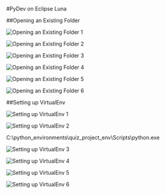 #PyDev on Eclipse Luna


##Opening an Existing Folder


![Opening an Existing Folder 1](./images/image040.png "Opening an Existing Folder 1")

![Opening an Existing Folder 2](./images/image041.png "Opening an Existing Folder 2")

![Opening an Existing Folder 3](./images/image042.png "Opening an Existing Folder 3")

![Opening an Existing Folder 4](./images/image043.png "Opening an Existing Folder 4")

![Opening an Existing Folder 5](./images/image044.png "Opening an Existing Folder 5")

![Opening an Existing Folder 6](./images/image045.png "Opening an Existing Folder 6")



##Setting up VirtualEnv

![Setting up VirtualEnv 1](./images/image046.png "Setting up VirtualEnv 1")

![Setting up VirtualEnv 2](./images/image047.png "Setting up VirtualEnv 2")


C:\python_environments\quiz_project_env\Scripts\python.exe

![Setting up VirtualEnv 3](./images/image048.png "Setting up VirtualEnv 3")

![Setting up VirtualEnv 4](./images/image049.png "Setting up VirtualEnv 4")

![Setting up VirtualEnv 5](./images/image050.png "Setting up VirtualEnv 5")

![Setting up VirtualEnv 6](./images/image051.png "Setting up VirtualEnv 6")


